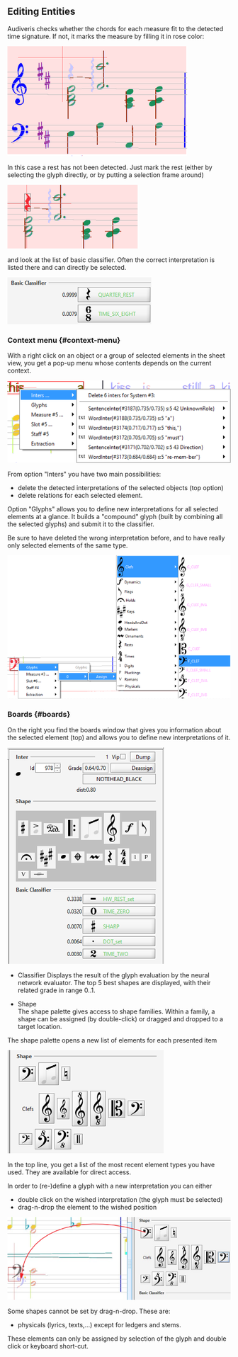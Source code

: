 ---
---
## Editing Entities

Audiveris checks whether the chords for each measure fit to the detected time signature.
If not, it marks the measure by filling it in rose color:

![](../assets/error_rest.png)

In this case a rest has not been detected.
Just mark the rest (either by selecting the glyph directly, or by putting a selection frame around)

![](../assets/error_rest_selected.png)

and look at the list of basic classifier.
Often the correct interpretation is listed there and can directly be selected.

![](../assets/select_classifier.png)

### Context menu {#context-menu}

With a right click on an object or a group of selected elements in the sheet view,
you get a pop-up menu whose contents depends on the current context.

![](../assets/selection_context.png)

From option "Inters" you have two main possibilities:

* delete the detected interpretations of the selected objects (top option)
* delete relations for each selected element.

Option "Glyphs" allows you to define new interpretations for all selected elements at a glance.
It builds a "compound" glyph (built by combining all the selected glyphs) and submit it to the
classifier.

Be sure to have deleted the wrong interpretation before, and to have really only selected elements
of the same type.

![](../assets/context_glyph.png)

### Boards {#boards}

On the right you find the boards window that gives you information about the selected element (top)
and allows you to define new interpretations of it.

![](../assets/boards.png)

* Classifier
  Displays the result of the glyph evaluation by the neural network evaluator.
  The top 5 best shapes are displayed, with their related grade in range 0..1.

* Shape  
  The shape palette gives access to shape families.
  Within a family, a shape can be assigned (by double-click) or dragged and dropped to a target
  location.

The shape palette opens a new list of elements for each presented item

![](../assets/shapes_sub.png)

In the top line, you get a list of the most recent element types you have used.
They are available for direct access.

In order to (re-)define a glyph with a new interpretation you can either

* double click on the wished interpretation (the glyph must be selected)
* drag-n-drop the element to the wished position

![](../assets/drag-n-drop.png)

Some shapes cannot be set by drag-n-drop. These are:

* physicals (lyrics, texts,...) except for ledgers and stems.

These elements can only be assigned by selection of the glyph and double click
or keyboard short-cut.
